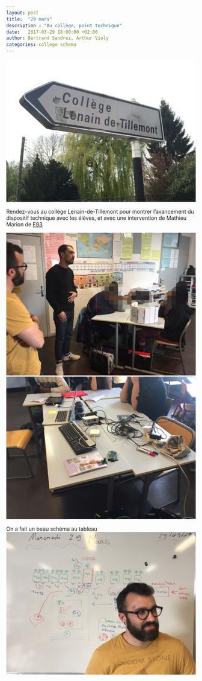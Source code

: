 ```yaml
---
layout: post
title:  "29 mars"
description : "Au collège, point technique"
date:   2017-03-29 18:00:00 +02:00
author: Bertrand Sandrez, Arthur Violy
categories: college schema
---
```


![Collège](images/college-lenain-de-tillemont.jpg)

Rendez-vous au collège Lenain-de-Tillemont pour montrer l’avancement du dispositif technique avec les élèves, et avec une intervention de Mathieu Marion de [F93](http://f93.fr)

![Classe A](images/classe-a-29-03.jpg)
![Classe B](images/classe-b-29-03.jpg)

On a fait un beau schéma au tableau
![Tableau](images/bertrand-29-03.jpg)

